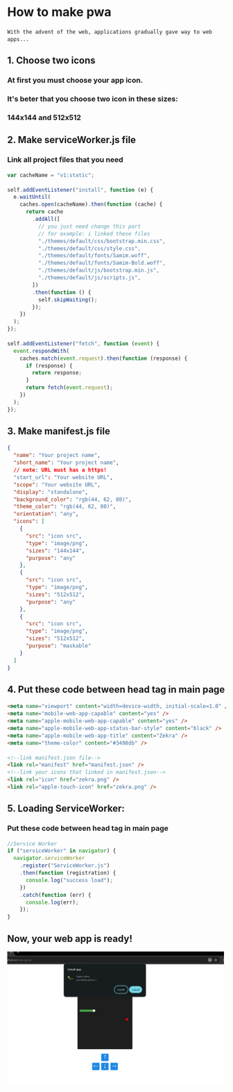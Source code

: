 # How to make pwa

`With the advent of the web, applications gradually gave way to web apps...`

## 1. Choose two icons

### At first you must choose your app icon.

### It's beter that you choose two icon in these sizes:

### 144x144 and 512x512

## 2. Make serviceWorker.js file

### Link all project files that you need

```js
var cacheName = "v1:static";

self.addEventListener("install", function (e) {
  e.waitUntil(
    caches.open(cacheName).then(function (cache) {
      return cache
        .addAll([
          // you just need change this part
          // for example: i linked these files
          "./themes/default/css/bootstrap.min.css",
          "./themes/default/css/style.css",
          "./themes/default/fonts/Samim.woff",
          "./themes/default/fonts/Samim-Bold.woff",
          "./themes/default/js/bootstrap.min.js",
          "./themes/default/js/scripts.js",
        ])
        .then(function () {
          self.skipWaiting();
        });
    })
  );
});

self.addEventListener("fetch", function (event) {
  event.respondWith(
    caches.match(event.request).then(function (response) {
      if (response) {
        return response;
      }
      return fetch(event.request);
    })
  );
});
```

## 3. Make manifest.js file

```json
{
  "name": "Your project name",
  "short_name": "Your project name",
  // note: URL must has a https!
  "start_url": "Your website URL",
  "scope": "Your website URL",
  "display": "standalone",
  "background_color": "rgb(44, 62, 80)",
  "theme_color": "rgb(44, 62, 80)",
  "orientation": "any",
  "icons": [
    {
      "src": "icon src",
      "type": "image/png",
      "sizes": "144x144",
      "purpose": "any"
    },
    {
      "src": "icon src",
      "type": "image/png",
      "sizes": "512x512",
      "purpose": "any"
    },
    {
      "src": "icon src",
      "type": "image/png",
      "sizes": "512x512",
      "purpose": "maskable"
    }
  ]
}
```

## 4. Put these code between head tag in main page

```html
<meta name="viewport" content="width=device-width, initial-scale=1.0" />
<meta name="mobile-web-app-capable" content="yes" />
<meta name="apple-mobile-web-app-capable" content="yes" />
<meta name="apple-mobile-web-app-status-bar-style" content="black" />
<meta name="apple-mobile-web-app-title" content="Zekra" />
<meta name="theme-color" content="#3498db" />

<!--link manifest.json file-->
<link rel="manifest" href="manifest.json" />
<!--link your icons that linked in manifest.json-->
<link rel="icon" href="zekra.png" />
<link rel="apple-touch-icon" href="zekra.png" />
```

## 5. Loading ServiceWorker:

### Put these code between head tag in main page

```js
//Service Worker
if ("serviceWorker" in navigator) {
  navigator.serviceWorker
    .register("ServiceWorker.js")
    .then(function (registration) {
      console.log("success load");
    })
    .catch(function (err) {
      console.log(err);
    });
}
```

## Now, your web app is ready!

<img src="./screenshot.png" width="500">
